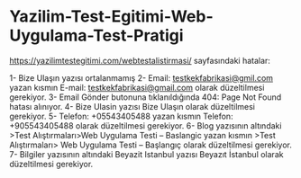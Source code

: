 # Yazilim-Test-Egitimi-Web-Uygulama-Test-Pratigi

https://yazilimtestegitimi.com/webtestalistirmasi/ sayfasındaki hatalar:

1- Bize Ulaşın yazısı ortalanmamış
2- Email: testkekfabrikasi@gmil.com yazan kısmın E-mail: testkekfabrikasi@gmail.com olarak düzeltilmesi gerekiyor.
3- Email Gönder butonuna tıklanıldığında 404: Page Not Found hatası alınıyor.
4- Bize Ulasin yazısı Bize Ulaşın olarak düzeltilmesi gerekiyor.
5- Telefon: +05543405488 yazan kısmın Telefon: +905543405488 olarak düzeltilmesi gerekiyor.
6- Blog yazısının altındaki >Test Alıştırmaları>Web Uygulama Testi – Baslangic yazan kısmın >Test Alıştırmaları> Web Uygulama Testi – Başlangıç olarak düzeltilmesi gerekiyor.
7- Bilgiler yazısının altındaki Beyazit Istanbul yazısı Beyazıt İstanbul olarak düzeltilmesi gerekiyor.

